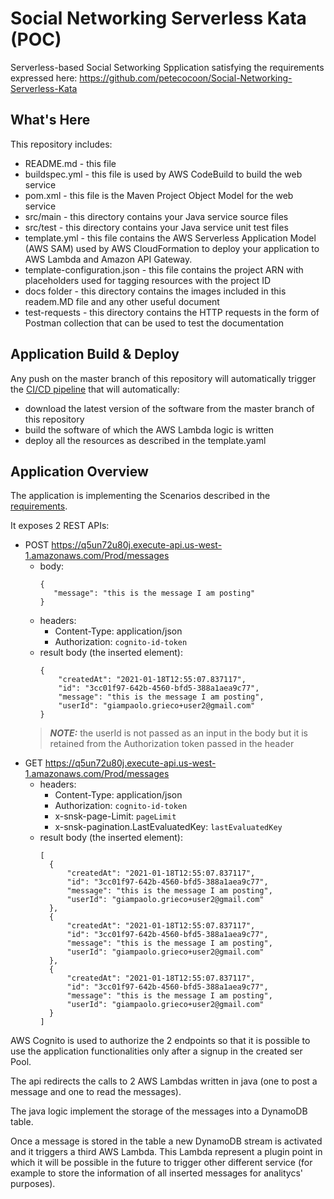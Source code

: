 Social Networking Serverless Kata (POC)
==============================================

Serverless-based Social Setworking Spplication satisfying the requirements expressed here:
https://github.com/petecocoon/Social-Networking-Serverless-Kata

What's Here
-----------

This repository includes:

* README.md - this file
* buildspec.yml - this file is used by AWS CodeBuild to build the web
  service
* pom.xml - this file is the Maven Project Object Model for the web service
* src/main - this directory contains your Java service source files
* src/test - this directory contains your Java service unit test files
* template.yml - this file contains the AWS Serverless Application Model (AWS SAM) used
  by AWS CloudFormation to deploy your application to AWS Lambda and Amazon API
  Gateway.
* template-configuration.json - this file contains the project ARN with placeholders used for tagging resources with the project ID
* docs folder - this directory contains the images included in this readem.MD file and any other useful document
* test-requests - this directory contains the HTTP requests in the form of Postman collection that can be used to test the documentation

Application Build & Deploy
------------------

Any push on the master branch of this repository will automatically trigger the [CI/CD pipeline](https://github.com/Hiskrtapps/Social-Networking-Serverless-Kata/blob/master/docs/pipeline.PNG?raw=true) that will automatically:
 * download the latest version of the software from the master branch of this repository
 * build the software of which the AWS Lambda logic is written
 * deploy all the resources as described in the template.yaml


Application Overview
------------------

The application is implementing the Scenarios described in the [requirements](https://github.com/petecocoon/Social-Networking-Serverless-Kata).

It exposes 2 REST APIs:
 * POST https://q5un72u80j.execute-api.us-west-1.amazonaws.com/Prod/messages
   * body:
      ```
      {
         "message": "this is the message I am posting" 
      }
      ```
   * headers:
     * Content-Type: application/json
     * Authorization: ```cognito-id-token```
   * result body (the inserted element):
      ```
      {
          "createdAt": "2021-01-18T12:55:07.837117",
          "id": "3cc01f97-642b-4560-bfd5-388a1aea9c77",
          "message": "this is the message I am posting",
          "userId": "giampaolo.grieco+user2@gmail.com"
      }
      ```
   > **_NOTE:_** the userId is not passed as an input in the body but it is retained from the Authorization token passed in the header
 * GET https://q5un72u80j.execute-api.us-west-1.amazonaws.com/Prod/messages
   * headers:
     * Content-Type: application/json
     * Authorization: ```cognito-id-token```
     * x-snsk-page-Limit: ```pageLimit```
     * x-snsk-pagination.LastEvaluatedKey: ```lastEvaluatedKey```
   * result body (the inserted element):
      ```
      [
        {
            "createdAt": "2021-01-18T12:55:07.837117",
            "id": "3cc01f97-642b-4560-bfd5-388a1aea9c77",
            "message": "this is the message I am posting",
            "userId": "giampaolo.grieco+user2@gmail.com"
        },
        {
            "createdAt": "2021-01-18T12:55:07.837117",
            "id": "3cc01f97-642b-4560-bfd5-388a1aea9c77",
            "message": "this is the message I am posting",
            "userId": "giampaolo.grieco+user2@gmail.com"
        },
        {
            "createdAt": "2021-01-18T12:55:07.837117",
            "id": "3cc01f97-642b-4560-bfd5-388a1aea9c77",
            "message": "this is the message I am posting",
            "userId": "giampaolo.grieco+user2@gmail.com"
        }
      ]
      ```
     
AWS Cognito is used to authorize the 2 endpoints so that it is possible to use the application functionalities only after a signup in the created ser Pool.

The api redirects the calls to 2 AWS Lambdas written in java (one to post a message and one to read the messages).

The java logic implement the storage of the messages into a DynamoDB table.

Once a message is stored in the table a new DynamoDB stream is activated and it triggers a third AWS Lambda. This Lambda represent a plugin point in which it will be possible in the future to trigger other different service (for example to store the information of all inserted messages for analitycs' purposes).

